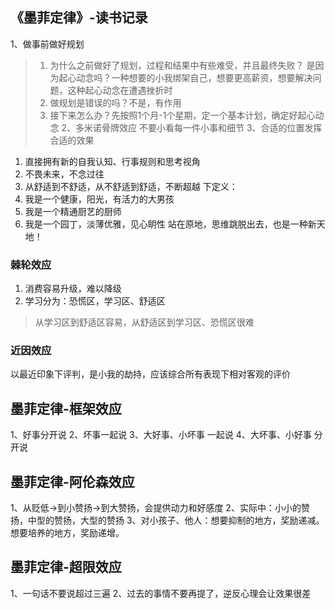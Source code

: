 ## 《墨菲定律》-读书记录
1、做事前做好规划
> 1. 为什么之前做好了规划，过程和结果中有些难受，并且最终失败？
> 是因为起心动念吗？一种想要的小我绑架自己，想要更高薪资，想要解决问题，这种起心动念在遭遇挫折时
> 2. 做规划是错误的吗？不是，有作用
> 3. 接下来怎么办？先按照1个月-1个星期，定一个基本计划，确定好起心动念
2、多米诺骨牌效应
> 不要小看每一件小事和细节
3、合适的位置发挥合适的效果
1. 直接拥有新的自我认知、行事规则和思考视角
2. 不畏未来，不念过往
3. 从舒适到不舒适，从不舒适到舒适，不断超越
下定义：
1. 我是一个健康，阳光，有活力的大男孩
2. 我是一个精通厨艺的厨师
3. 我是一个园丁，淡薄优雅，见心眀性
站在原地，思维跳脱出去，也是一种新天地！
### 棘轮效应
1. 消费容易升级，难以降级
2. 学习分为：恐慌区，学习区、舒适区
> 从学习区到舒适区容易，从舒适区到学习区、恐慌区很难
### 近因效应
以最近印象下评判，是小我的劫持，应该综合所有表现下相对客观的评价


## 墨菲定律-框架效应
1、好事分开说
2、坏事一起说
3、大好事、小坏事 一起说
4、大坏事、小好事 分开说
## 墨菲定律-阿伦森效应
1、从贬低->到小赞扬->到大赞扬，会提供动力和好感度
2、实际中：小小的赞扬，中型的赞扬，大型的赞扬
3、对小孩子、他人：想要抑制的地方，奖励递减。想要培养的地方，奖励递增。
## 墨菲定律-超限效应
1、一句话不要说超过三遍
2、过去的事情不要再提了，逆反心理会让效果很差

